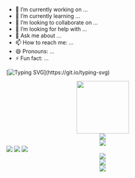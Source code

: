 - 🔭 I’m currently working on ...
- 🌱 I’m currently learning ...
- 👯 I’m looking to collaborate on ...
- 🤔 I’m looking for help with ...
- 💬 Ask me about ...
- 📫 How to reach me: ...
- 😄 Pronouns: ...
- ⚡ Fun fact: ...
<!-- 动态打字效果 -->
[![Typing SVG](https://readme-typing-svg.herokuapp.com?color=F7412C&background=6FFF5300&center=true&vCenter=true&lines=%E5%AD%A6%E8%80%8C%E6%97%B6%E4%B9%A0%E4%B9%8B%2C%E4%B8%8D%E4%BA%A6%E4%B9%90%E4%B9%8E!)](https://git.io/typing-svg)


  <div align="center"> <img height="137px" src="https://github-readme-stats.vercel.app/api?username=webnewshow&hide_title=true&hide_border=true&show_icons=trueline_height=21&text_color=000&icon_color=000&bg_color=0,ea6161,ffc64d,fffc4d,52fa5a&theme=graywhite" /> </div>
<div align="center"> <img src="https://github-readme-stats.vercel.app/api/top-langs/?username=webnewshow&hide_title=true&hide_border=true&layout=compact&langs_count=6&text_color=000&icon_color=fff&bg_color=0,52fa5a,4dfcff,c64dff&theme=graywhite" /> 
</div>

<!--  奖杯 -->
<div align="center"> <img src="https://github-profile-trophy.vercel.app/?username=webnewshow" /> </div>
<!--  图标 -->
<span > <img src="https://img.shields.io/badge/-HTML5-E34F26?style=flat-square&logo=html5&logoColor=white" /> <img src="https://img.shields.io/badge/-CSS3-1572B6?style=flat-square&logo=css3" /> <img src="https://img.shields.io/badge/-JavaScript-oringe?style=flat-square&logo=javascript" /> </span>
<!-- 访客数量 -->
<div align="center"> <img src="https://visitor-badge.glitch.me/badge?page_id=webnewshow" /> </div>
<!-- 提交活动图 -->
<div align="center"> <img src="https://activity-graph.herokuapp.com/graph?username=webnewshow&theme=xcode" /> </div>
<!-- 连续打卡 -->
<div align="center"> <img src="https://github-readme-streak-stats.herokuapp.com/?user=webnewshow" /> </div>
<!--
**webnewshow/webnewshow** is a ✨ _special_ ✨ repository because its `README.md` (this file) appears on your GitHub profile.

Here are some ideas to get you started:

- 🔭 I’m currently working on ...
- 🌱 I’m currently learning ...
- 👯 I’m looking to collaborate on ...
- 🤔 I’m looking for help with ...
- 💬 Ask me about ...
- 📫 How to reach me: ...
- 😄 Pronouns: ...
- ⚡ Fun fact: ...
-->
